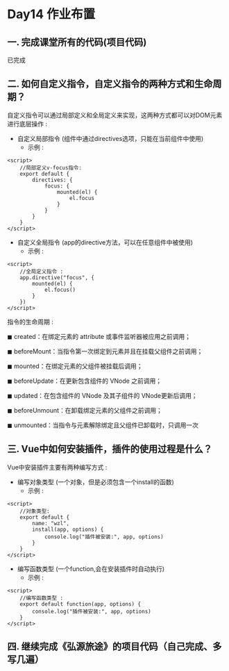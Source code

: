 # Day14 作业布置

## 一. 完成课堂所有的代码(项目代码)

已完成





## 二. 如何自定义指令，自定义指令的两种方式和生命周期？

自定义指令可以通过局部定义和全局定义来实现，这两种方式都可以对DOM元素进行底层操作 :

* 自定义局部指令 (组件中通过directives选项，只能在当前组件中使用)
  * 示例 :

``` vue
<script>
    //局部定义v-focus指令:
    export default {
        directives: {
            focus: {
                mounted(el) {
                    el.focus
                }
            }
        }
    }
</script>
```



* 自定义全局指令 (app的directive方法，可以在任意组件中被使用)
  * 示例 :

``` vue
<script>
    //全局定义指令 :
    app.directive("focus", {
        mounted(el) {
            el.focus()
        }
    })
</script>
```



指令的生命周期 :

◼ created：在绑定元素的 attribute 或事件监听器被应用之前调用； 

◼ beforeMount：当指令第一次绑定到元素并且在挂载父组件之前调用； 

◼ mounted：在绑定元素的父组件被挂载后调用； 

◼ beforeUpdate：在更新包含组件的 VNode 之前调用； 

◼ updated：在包含组件的 VNode 及其子组件的 VNode更新后调用； 

◼ beforeUnmount：在卸载绑定元素的父组件之前调用； 

◼ unmounted：当指令与元素解除绑定且父组件已卸载时，只调用一次



## 三. Vue中如何安装插件，插件的使用过程是什么？

Vue中安装插件主要有两种编写方式 :

* 编写对象类型 (一个对象，但是必须包含一个install的函数) 
  * 示例 :

``` vue
<script>
    //对象类型:
    export default {
        name: "wzl",
        install(app, options) {
            console.log("插件被安装:", app, options)
        }
    }
</script>
```



* 编写函数类型 (一个function,会在安装插件时自动执行)
  * 示例 :

``` vue
<script>
    //编写函数类型 :
    export default function(app, options) {
        console.log("插件被安装:", app, options)
    }
</script>
```





## 四. 继续完成《弘源旅途》的项目代码（自己完成、多写几遍）



























































